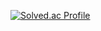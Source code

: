 [![Solved.ac Profile](http://mazassumnida.wtf/api/v2/generate_badge?boj=lek7146)](https://solved.ac/lek7146/)
